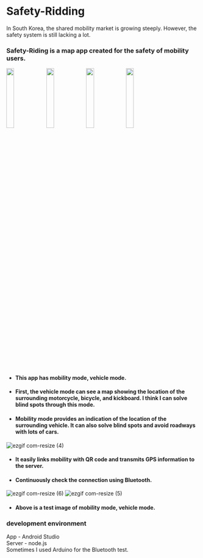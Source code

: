 # Safety-Ridding
 In South Korea, the shared mobility market is growing steeply. However, the safety system is still lacking a lot.
### Safety-Riding is a map app created for the safety of mobility users.

<img src = "https://user-images.githubusercontent.com/52908154/80011482-e49cca00-8506-11ea-801a-f58b055fb7a0.png" width = 20%><img>
<img src = "https://user-images.githubusercontent.com/52908154/80011469-e070ac80-8506-11ea-9d53-f844ffdb0426.png" width = 20%><img>
<img src = "https://user-images.githubusercontent.com/52908154/80011263-98518a00-8506-11ea-9423-fd7999770b4e.png" width = 20%><img>
<img src = "https://user-images.githubusercontent.com/52908154/80011403-c931bf00-8506-11ea-8613-62be139395e8.png" width = 20%><img>

* #### This app has mobility mode, vehicle mode.
* #### First, the vehicle mode can see a map showing the location of the surrounding motorcycle, bicycle, and kickboard. I think I can solve blind spots through this mode.
* #### Mobility mode provides an indication of the location of the surrounding vehicle. It can also solve blind spots and avoid roadways with lots of cars.  




![ezgif com-resize (4)](https://user-images.githubusercontent.com/52908154/79536555-4ac6be80-80bb-11ea-8c66-b1f8e07f8fc7.gif)  
* #### It easily links mobility with QR code and transmits GPS information to the server. 
* #### Continuously check the connection using Bluetooth.


![ezgif com-resize (6)](https://user-images.githubusercontent.com/52908154/79536547-48fcfb00-80bb-11ea-998b-28f351d68e0c.gif)
![ezgif com-resize (5)](https://user-images.githubusercontent.com/52908154/79536551-4a2e2800-80bb-11ea-85c9-add8510da0d6.gif)  
* #### Above is a test image of mobility mode, vehicle mode.

### development environment
App - Android Studio  
Server - node.js  
Sometimes I used Arduino for the Bluetooth test.
